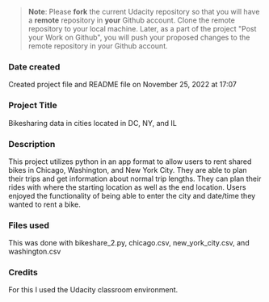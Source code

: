 >**Note**: Please **fork** the current Udacity repository so that you will have a **remote** repository in **your** Github account. Clone the remote repository to your local machine. Later, as a part of the project "Post your Work on Github", you will push your proposed changes to the remote repository in your Github account.

### Date created
Created project file and README file on November 25, 2022 at 17:07 

### Project Title
Bikesharing data in cities located in DC, NY, and IL

### Description
This project utilizes python in an app format to allow users to rent shared bikes in Chicago, Washington, and New York City. They are able to plan their trips and get information about normal trip lengths. They can plan their rides with where the starting location as well as the end location. Users enjoyed the functionality of being able to enter the city and date/time they wanted to rent a bike.

### Files used
This was done with bikeshare_2.py, chicago.csv, new_york_city.csv, and washington.csv

### Credits
For this I used the Udacity classroom environment.

